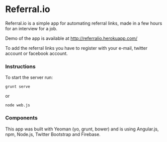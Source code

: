 # Referral.io

Referral.io is a simple app for automating referral links, made in a few hours for an interview for a job.

Demo of the app is available at http://referralio.herokuapp.com/

To add the referral links you have to register with your e-mail, twitter account or facebook account.

### Instructions
To start the server run:
```
grunt serve
```
or
```
node web.js
```


### Components
This app was built with Yeoman (yo, grunt, bower) and is using Angular.js, npm, Node.js, Twitter Bootstrap and Firebase.
